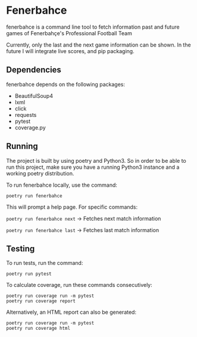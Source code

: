 # Fenerbahce

fenerbahce is a command line tool to fetch information past and future games of Fenerbahçe's Professional Football Team

Currently, only the last and the next game information can be shown. In the future I will integrate live scores, and pip packaging.

## Dependencies

fenerbahce depends on the following packages:

- BeautifulSoup4
- lxml
- click
- requests
- pytest
- coverage.py

## Running

The project is built by using poetry and Python3. So in order to be able to run this project, make sure you have a running Python3 instance and a working poetry distribution.

To run fenerbahce locally, use the command:
```
poetry run fenerbahce
```

This will prompt a help page. For specific commands:

`poetry run fenerbahce next` -> Fetches next match information

`poetry run fenerbahce last` -> Fetches last match information

## Testing

To run tests, run the command:
```
poetry run pytest
```

To calculate coverage, run these commands consecutively:
```
poetry run coverage run -m pytest
poetry run coverage report
```

Alternatively, an HTML report can also be generated:
```
poetry run coverage run -m pytest
poetry run coverage html
```